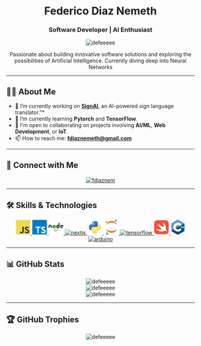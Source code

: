 <h1 align="center">Federico Diaz Nemeth</h1>
<h3 align="center">Software Developer | AI Enthusiast</h3>

<p align="center">
  <img src="https://komarev.com/ghpvc/?username=defeeeee&label=Profile%20Views&color=0e75b6&style=flat" alt="defeeeee" />
</p>

<p align="center">
  Passionate about building innovative software solutions and exploring the possibilities of Artificial Intelligence. Currently diving deep into Neural Networks
</p>

---

## 👨‍💻 About Me

- 🔭 I’m currently working on **[SignAI](https://github.com/Defeeeee/SignAI-SFS)**, an AI-powered sign language translator."*
- 🌱 I’m currently learning **Pytorch** and **TensorFlow**.
- 🤝 I'm open to collaborating on projects involving **AI/ML**, **Web Development**, or **IoT**.
- 📫 How to reach me: **fdiaznemeth@gmail.com**

---

## 🔗 Connect with Me

<p align="center">
  <a href="https://linkedin.com/in/fdiaznem" target="_blank">
    <img align="center" src="https://raw.githubusercontent.com/rahuldkjain/github-profile-readme-generator/master/src/images/icons/Social/linked-in-alt.svg" alt="fdiaznem" height="30" width="40" />
  </a>
  </p>

---

## 🛠️ Skills & Technologies

<p align="center">
  <a href="https://developer.mozilla.org/en-US/docs/Web/JavaScript" target="_blank" rel="noreferrer">
    <img src="https://raw.githubusercontent.com/devicons/devicon/master/icons/javascript/javascript-original.svg" alt="javascript" width="40" height="40"/>
  </a>
  <a href="https://www.typescriptlang.org/" target="_blank" rel="noreferrer">
    <img src="https://raw.githubusercontent.com/devicons/devicon/master/icons/typescript/typescript-original.svg" alt="typescript" width="40" height="40"/>
  </a>
  <a href="https://nodejs.org" target="_blank" rel="noreferrer">
    <img src="https://raw.githubusercontent.com/devicons/devicon/master/icons/nodejs/nodejs-original-wordmark.svg" alt="nodejs" width="40" height="40"/>
  </a>
  <a href="https://nextjs.org/" target="_blank" rel="noreferrer">
    <img src="https://cdn.worldvectorlogo.com/logos/nextjs-2.svg" alt="nextjs" width="40" height="40"/>
  </a>
  <a href="https://www.python.org" target="_blank" rel="noreferrer">
    <img src="https://raw.githubusercontent.com/devicons/devicon/master/icons/python/python-original.svg" alt="python" width="40" height="40"/>
  </a>
  <a href="https://jupyter.org/" target="_blank" rel="noreferrer">
    <img src="https://raw.githubusercontent.com/devicons/devicon/master/icons/jupyter/jupyter-original.svg" alt="jupyter" width="40" height="40"/>
  </a>
  <a href="https://www.tensorflow.org" target="_blank" rel="noreferrer">
    <img src="https://www.vectorlogo.zone/logos/tensorflow/tensorflow-icon.svg" alt="tensorflow" width="40" height="40"/>
  </a>
  <a href="https://developer.apple.com/swift/" target="_blank" rel="noreferrer">
    <img src="https://raw.githubusercontent.com/devicons/devicon/master/icons/swift/swift-original.svg" alt="swift" width="40" height="40"/>
  </a>
  <a href="https://www.w3schools.com/cpp/" target="_blank" rel="noreferrer">
    <img src="https://raw.githubusercontent.com/devicons/devicon/master/icons/cplusplus/cplusplus-original.svg" alt="cplusplus" width="40" height="40"/>
  </a>
  <a href="https://www.arduino.cc/" target="_blank" rel="noreferrer">
    <img src="https://cdn.worldvectorlogo.com/logos/arduino-1.svg" alt="arduino" width="40" height="40"/>
  </a>
</p>

---

## 📊 GitHub Stats

<p align="center">
  <img src="https://github-readme-stats.vercel.app/api?username=defeeeee&show_icons=true&locale=en&theme=tokyonight" alt="defeeeee" />
  <br/>
  <img src="https://github-readme-stats.vercel.app/api/top-langs?username=defeeeee&layout=compact&show_icons=true&locale=en&hide=jupyter%20notebook,css,html&theme=tokyonight" alt="defeeeee" />
  <br/>
  <img src="https://github-readme-streak-stats.herokuapp.com/?user=defeeeee&theme=tokyonight" alt="defeeeee" />
</p>

---

## 🏆 GitHub Trophies
<p align="center">
  <img src="https://github-profile-trophy.vercel.app/?username=defeeeee&theme=dracula&row=2&column=3" alt="defeeeee" /> 
</p>
